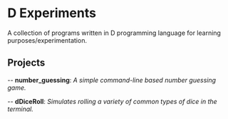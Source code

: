 # D Experiments
A collection of programs written in D programming language for learning purposes/experimentation.

## Projects
-- **number_guessing**:  *A simple command-line based number guessing game.*

-- **dDiceRoll**: *Simulates rolling a variety of common types of dice in the terminal.*